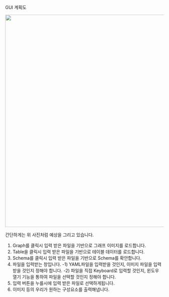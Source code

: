 GUI 계획도

<img src="https://media.discordapp.net/attachments/819067866972160012/1240612836753932298/image.png?ex=6647323d&is=6645e0bd&hm=d20c36274879bf1e708ddbf77f232cdf6f593a07376f6ad8099f19c50082e906&=&format=webp&quality=lossless&width=1237&height=676" height = 676>

간단하게는 위 사진처럼 예상을 그리고 있습니다.


1. Graph를 클릭시 입력 받은 파일을 기반으로 그래프 이미지를 로드합니다.
2. Table을 클릭시 입력 받은 파일을 기반으로 테이블 데이터를 로드합니다.
3. Schema를 클릭시 입력 받은 파일을 기반으로 Schema를 확안합니다.
4. 파일을 입력받는 창입니다.
    -1) YAML파일을 입력받을 것인지, 이미지 파일을 입력받을 것인지 정해야 합니다.
    -2) 파일을 직접 Keyboard로 입력할 것인지, 윈도우 열기 기능을 통하여 파일을 선택할 것인지 정해야 합니다.
6. 입력 버튼을 누를시에 입력 받은 파일로 선택하게됩니다.
7. 이미지 등의 우리가 원하는 구성요소를 출력해냅니다.
